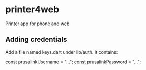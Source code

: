 # printer4web

Printer app for phone and web

## Adding credentials

Add a file named keys.dart under lib/auth.
It contains:

const prusalinkUsername =  "...";
const prusalinkPassword =  "...";
